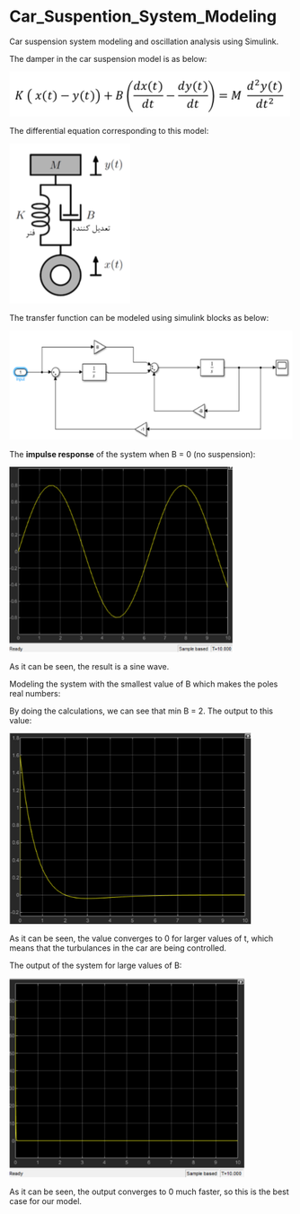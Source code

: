 # Car_Suspention_System_Modeling
Car suspension system modeling and oscillation analysis using Simulink.

The damper in the car suspension model is as below:

<img src="images/1.png" width="500" height="80">

The differential equation corresponding to this model:

<img src="images/2.png" width="215" height="285">

The transfer function can be modeled using simulink blocks as below:

<img src="images/3.png" width="595" height="195">

The **impulse response** of the system when B = 0 (no suspension):

<img src="images/4.png" width="400" height="330">

As it can be seen, the result is a sine wave. 

Modeling the system with the smallest value of B which makes the poles real numbers:

By doing the calculations, we can see that min B = 2. The output to this value:


<img src="images/5.png" width="430" height="340">

As it can be seen, the value converges to 0 for larger values of t, which means that the turbulances in the car are being controlled.

The output of the system for large values of B:

<img src="images/6.png" width="420" height="355">

As it can be seen, the output converges to 0 much faster, so this is the best case for our model.




